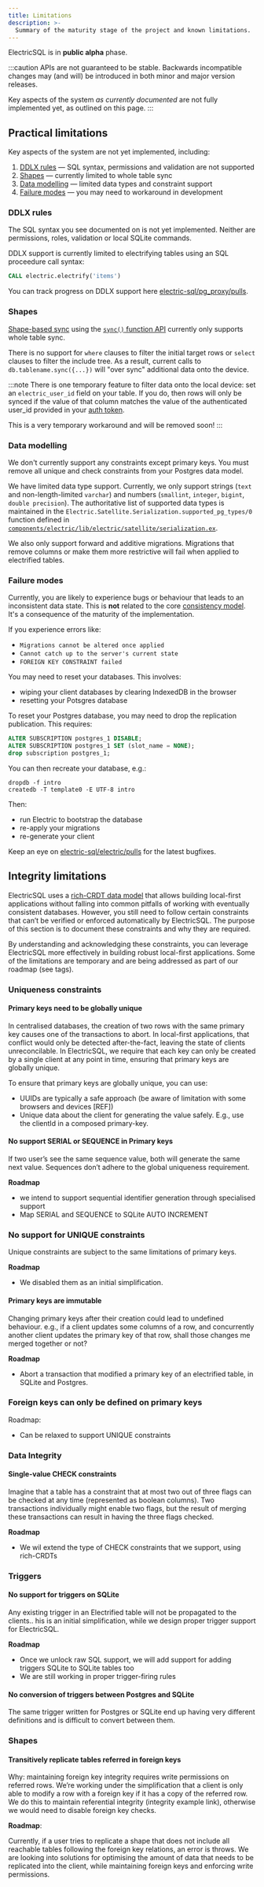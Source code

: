 ```yaml
---
title: Limitations
description: >-
  Summary of the maturity stage of the project and known limitations.
---
```


ElectricSQL is in <strong className="warning-color">public alpha</strong> phase.

:::caution
APIs are not guaranteed to be stable. Backwards incompatible changes may (and will) be introduced in both minor and major version releases.

Key aspects of the system *as currently documented* are not fully implemented yet, as outlined on this page.
:::

## Practical limitations

Key aspects of the system are not yet implemented, including:

1. [DDLX rules](#ddlx-rules) &mdash; SQL syntax, permissions and validation are not supported
2. [Shapes](#shapes) &mdash; currently limited to whole table sync
3. [Data modelling](../usage/data-modelling/index.md) &mdash; limited data types and constraint support
4. [Failure modes](#failure-modes) &mdash; you may need to workaround in development

### DDLX rules

The SQL syntax you see documented on <DocPageLink path="api/ddlx" /> is not yet implemented. Neither are permissions, roles, validation or local SQLite commands.

DDLX support is currently limited to electrifying tables using an SQL proceedure call syntax:

```sql
CALL electric.electrify('items')
```

You can track progress on DDLX support here [electric-sql/pg_proxy/pulls](https://github.com/electric-sql/pg_proxy/pulls).

### Shapes

[Shape-based sync](../usage/data-access/shapes.md) using the [`sync()` function API](../api/clients/typescript.md#sync) currently only supports whole table sync.

There is no support for `where` clauses to filter the initial target rows or `select` clauses to filter the include tree. As a result, current calls to `db.tablename.sync({...})` will "over sync" additional data onto the device.

:::note
There is one temporary feature to filter data onto the local device: set an `electric_user_id` field on your table. If you do, then rows will only be synced if the value of that column matches the value of the authenticated user_id provided in your [auth token](../usage/auth/index.md).

This is a very temporary workaround and will be removed soon!
:::

### Data modelling

We don't currently support any constraints except primary keys. You must remove all unique and check constraints from your Postgres data model.

We have limited data type support. Currently, we only support strings (`text` and non-length-limited `varchar`) and numbers (`smallint`, `integer`, `bigint`, `double precision`). The authoritative list of supported data types is maintained in the `Electric.Satellite.Serialization.supported_pg_types/0` function defined in [`components/electric/lib/electric/satellite/serialization.ex`](https://github.com/electric-sql/electric/blob/main/components/electric/lib/electric/satellite/serialization.ex).

We also only support forward and additive migrations. Migrations that remove columns or make them more restrictive will fail when applied to electrified tables.

### Failure modes

Currently, you are likely to experience bugs or behaviour that leads to an inconsistent data state. This is **not** related to the core [consistency model](./consistency.md). It's a consequence of the maturity of the implementation.

If you experience errors like:

- `Migrations cannot be altered once applied`
- `Cannot catch up to the server's current state` 
- `FOREIGN KEY CONSTRAINT failed`

You may need to reset your databases. This involves:

- wiping your client databases by clearing IndexedDB in the browser
- resetting your Potsgres database

To reset your Postgres database, you may need to drop the replication publication. This requires:

```sql
ALTER SUBSCRIPTION postgres_1 DISABLE;
ALTER SUBSCRIPTION postgres_1 SET (slot_name = NONE);
drop subscription postgres_1;
```

You can then recreate your database, e.g.:

```shell
dropdb -f intro
createdb -T template0 -E UTF-8 intro
```

Then:

- run Electric to bootstrap the database
- re-apply your migrations
- re-generate your client

Keep an eye on [electric-sql/electric/pulls](https://github.com/electric-sql/electric) for the latest bugfixes.

## Integrity limitations

ElectricSQL uses a [rich-CRDT data model](./consistency.md#rich-crdts) that allows building local-first applications without falling into common pitfalls of working with eventually consistent databases. However, you still need to follow certain constraints that can’t be verified or enforced automatically by ElectricSQL. The purpose of this section is to document these constraints and why they are required.

By understanding and acknowledging these constraints, you can leverage ElectricSQL more effectively in building robust local-first applications. Some of the limitations are temporary and are being addressed as part of our roadmap (see tags).

### Uniqueness constraints

#### Primary keys need to be globally unique

In centralised databases, the creation of two rows with the same primary key causes one of the transactions to abort. In local-first applications, that conflict would only be detected after-the-fact, leaving the state of clients unreconcilable. In ElectricSQL, we require that each key can only be created by a single client at any point in time, ensuring that primary keys are globally unique.

To ensure that primary keys are globally unique, you can use:

- UUIDs are typically a safe approach (be aware of limitation with some browsers and devices [REF])
- Unique data about the client for generating the value safely. E.g., use the clientId in a composed primary-key.

#### No support SERIAL or SEQUENCE in Primary keys

If two user’s see the same sequence value, both will generate the same next value. Sequences don’t adhere to the global uniqueness requirement.

**Roadmap**

- we intend to support sequential identifier generation through specialised support
- Map SERIAL and SEQUENCE to SQLite AUTO INCREMENT

### No support for UNIQUE constraints

Unique constraints are subject to the same limitations of primary keys.

**Roadmap**

- We disabled them as an initial simplification.

#### Primary keys are immutable

Changing primary keys after their creation could lead to undefined behaviour. e.g., if a client updates some columns of a row, and concurrently another client updates the primary key of that row, shall those changes me merged together or not?

**Roadmap**

- Abort a transaction that modified a primary key of an electrified table, in SQLite and Postgres.

### Foreign keys can only be defined on primary keys

Roadmap:

- Can be relaxed to support UNIQUE constraints

### Data Integrity

#### Single-value CHECK constraints

Imagine that a table has a constraint that at most two out of three flags can be checked at any time (represented as boolean columns). Two transactions individually might enable two flags, but the result of merging these transactions can result in having the three flags checked.

**Roadmap**

- We wil extend the type of CHECK constraints that we support, using rich-CRDTs

### Triggers

#### No support for triggers on SQLite

Any existing trigger in an Electrified table will not be propagated to the clients.. his is an initial simplification, while we design proper trigger support for ElectricSQL.

**Roadmap**

- Once we unlock raw SQL support, we will add support for adding triggers SQLite to SQLite tables too
- We are still working in proper trigger-firing rules

#### No conversion of triggers between Postgres and SQLite

The same trigger written for Postgres or SQLite end up having very different definitions and is difficult to convert between them.

### Shapes

#### Transitively replicate tables referred in foreign keys

Why: maintaining foreign key integrity requires write permissions on referred rows. We’re working under the simplification that a client is only able to modify a row with a foreign key if it has a copy of the referred row. We do this to maintain referential integrity (integrity example link), otherwise we would need to disable foreign key checks.

**Roadmap**:

Currently, if a user tries to replicate a shape that does not include all reachable tables following the foreign key relations, an error is throws. We are looking into solutions for optimising the amount of data that needs to be replicated into the client, while maintaining foreign keys and enforcing write permissions.

